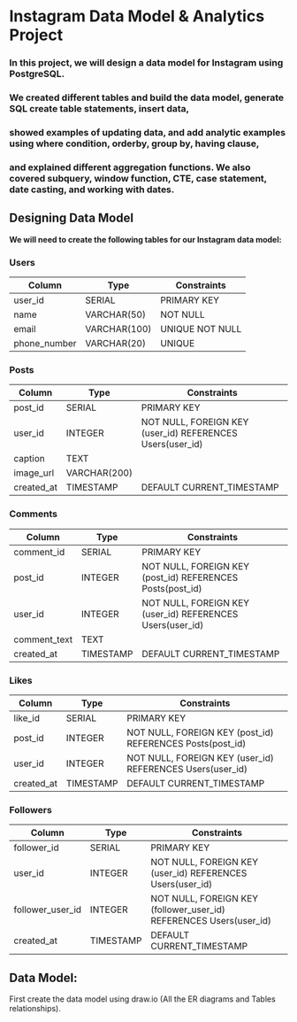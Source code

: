 # Instagram Data Model & Analytics Project

### In this project, we will design a data model for Instagram using PostgreSQL. 
### We created different tables and build the data model, generate SQL create table statements, insert data, 
### showed examples of updating data, and add analytic examples using where condition, orderby, group by, having clause, 
### and explained different aggregation functions. We also covered subquery, window function, CTE, case statement, date casting, and working with dates.

## Designing Data Model

**We will need to create the following tables for our Instagram data model:**

### Users 
| Column       | Type         | Constraints |
| ---          | ---          | ---         |
| user_id      | SERIAL       | PRIMARY KEY |
| name         | VARCHAR(50)  | NOT NULL |
| email        | VARCHAR(100) | UNIQUE NOT NULL |
| phone_number | VARCHAR(20)  | UNIQUE |

### Posts
| Column     | Type         | Constraints |
| ---        | ---          | --- |
| post_id    | SERIAL       | PRIMARY KEY |
| user_id    | INTEGER      | NOT NULL, FOREIGN KEY (user_id) REFERENCES Users(user_id) |
| caption    | TEXT         |  |
| image_url  | VARCHAR(200) |  |
| created_at | TIMESTAMP    | DEFAULT CURRENT_TIMESTAMP |

### Comments
| Column       | Type      | Constraints |
| ---          | ---       | --- |
| comment_id   | SERIAL    | PRIMARY KEY |
| post_id      | INTEGER   | NOT NULL, FOREIGN KEY (post_id) REFERENCES Posts(post_id) |
| user_id      | INTEGER   | NOT NULL, FOREIGN KEY (user_id) REFERENCES Users(user_id) |
| comment_text | TEXT      |  |
| created_at   | TIMESTAMP | DEFAULT CURRENT_TIMESTAMP |

### Likes 
| Column     | Type      | Constraints |
| ---        | ---       | --- |
| like_id    | SERIAL    | PRIMARY KEY |
| post_id    | INTEGER   | NOT NULL, FOREIGN KEY (post_id) REFERENCES Posts(post_id) |
| user_id    | INTEGER   | NOT NULL, FOREIGN KEY (user_id) REFERENCES Users(user_id) |
| created_at | TIMESTAMP | DEFAULT CURRENT_TIMESTAMP |

### Followers
| Column           | Type      | Constraints |
| ---              | ---       | --- |
| follower_id      | SERIAL    | PRIMARY KEY |
| user_id          | INTEGER   | NOT NULL, FOREIGN KEY (user_id) REFERENCES Users(user_id) |
| follower_user_id | INTEGER   | NOT NULL, FOREIGN KEY (follower_user_id) REFERENCES Users(user_id) |
| created_at       | TIMESTAMP | DEFAULT CURRENT_TIMESTAMP |

## Data Model:
First create the data model using draw.io (All the ER diagrams and Tables relationships).
